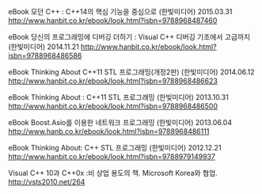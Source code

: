 eBook 모던 C++ : C++14의 핵심 기능을 중심으로  (한빛미디어)  2015.03.31
http://www.hanbit.co.kr/ebook/look.html?isbn=9788968487460

eBook 당신의 프로그래밍에 디버깅 더하기 : Visual C++ 디버깅 기초에서 고급까지 (한빛미디어) 2014.11.21
http://www.hanbit.co.kr/ebook/look.html?isbn=9788968486586

eBook Thinking About C++11 STL 프로그래밍(개정2판)  (한빛미디어)  2014.06.12
http://www.hanbit.co.kr/ebook/look.html?isbn=9788968486623

eBook Thinking About : C++11 STL 프로그래밍  (한빛미디어)  2013.10.31
http://www.hanbit.co.kr/ebook/look.html?isbn=9788968486500

eBook Boost.Asio를 이용한 네트워크 프로그래밍  (한빛미디어)  2013.06.04
http://www.hanb.co.kr/ebook/look.html?isbn=9788968486111

eBook Thinking About: C++ STL 프로그래밍 (한빛미디어)       2012.12.21
http://www.hanbit.co.kr/ebook/look.html?isbn=9788979149937

Visual C++ 10과 C++0x
:비 상업 용도의 책. Microsoft Korea와 협업. http://vsts2010.net/264
